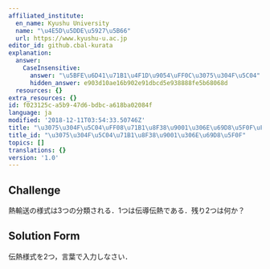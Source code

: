 ```yaml
---
affiliated_institute:
  en_name: Kyushu University
  name: "\u4E5D\u5DDE\u5927\u5B66"
  url: https://www.kyushu-u.ac.jp
editor_id: github.cbal-kurata
explanation:
  answer:
    CaseInsensitive:
      answer: "\u5BFE\u6D41\u71B1\u4F1D\u9054\uFF0C\u3075\u304F\u5C04"
      hidden_answer: e903d10ae16b902e91dbcd5e938888fe5b68068d
  resources: {}
extra_resources: {}
id: f023125c-a5b9-47d6-bdbc-a618ba02084f
language: ja
modified: '2018-12-11T03:54:33.50746Z'
title: "\u3075\u304F\u5C04\uFF08\u71B1\u8F38\u9001\u306E\u69D8\u5F0F\uFF09"
title_id: "\u3075\u304F\u5C04\u71B1\u8F38\u9001\u306E\u69D8\u5F0F"
topics: []
translations: {}
version: '1.0'
---
```


## Challenge
熱輸送の様式は3つの分類される．1つは伝導伝熱である．残り2つは何か？





## Solution Form
伝熱様式を2つ，言葉で入力しなさい．



